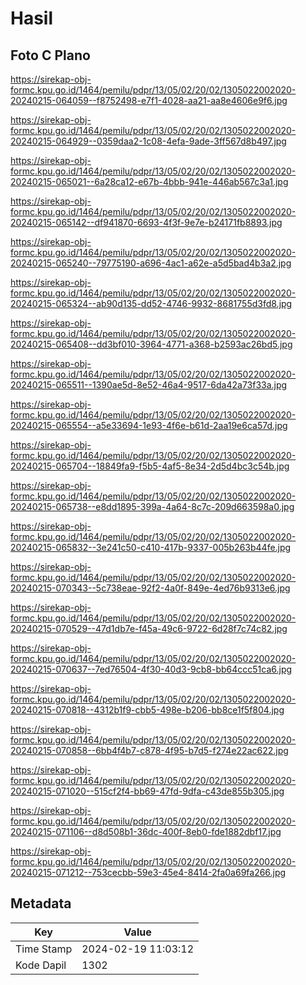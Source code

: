 # Hasil

## Foto C Plano

https://sirekap-obj-formc.kpu.go.id/1464/pemilu/pdpr/13/05/02/20/02/1305022002020-20240215-064059--f8752498-e7f1-4028-aa21-aa8e4606e9f6.jpg

https://sirekap-obj-formc.kpu.go.id/1464/pemilu/pdpr/13/05/02/20/02/1305022002020-20240215-064929--0359daa2-1c08-4efa-9ade-3ff567d8b497.jpg

https://sirekap-obj-formc.kpu.go.id/1464/pemilu/pdpr/13/05/02/20/02/1305022002020-20240215-065021--6a28ca12-e67b-4bbb-941e-446ab567c3a1.jpg

https://sirekap-obj-formc.kpu.go.id/1464/pemilu/pdpr/13/05/02/20/02/1305022002020-20240215-065142--df941870-6693-4f3f-9e7e-b24171fb8893.jpg

https://sirekap-obj-formc.kpu.go.id/1464/pemilu/pdpr/13/05/02/20/02/1305022002020-20240215-065240--79775190-a696-4ac1-a62e-a5d5bad4b3a2.jpg

https://sirekap-obj-formc.kpu.go.id/1464/pemilu/pdpr/13/05/02/20/02/1305022002020-20240215-065324--ab90d135-dd52-4746-9932-8681755d3fd8.jpg

https://sirekap-obj-formc.kpu.go.id/1464/pemilu/pdpr/13/05/02/20/02/1305022002020-20240215-065408--dd3bf010-3964-4771-a368-b2593ac26bd5.jpg

https://sirekap-obj-formc.kpu.go.id/1464/pemilu/pdpr/13/05/02/20/02/1305022002020-20240215-065511--1390ae5d-8e52-46a4-9517-6da42a73f33a.jpg

https://sirekap-obj-formc.kpu.go.id/1464/pemilu/pdpr/13/05/02/20/02/1305022002020-20240215-065554--a5e33694-1e93-4f6e-b61d-2aa19e6ca57d.jpg

https://sirekap-obj-formc.kpu.go.id/1464/pemilu/pdpr/13/05/02/20/02/1305022002020-20240215-065704--18849fa9-f5b5-4af5-8e34-2d5d4bc3c54b.jpg

https://sirekap-obj-formc.kpu.go.id/1464/pemilu/pdpr/13/05/02/20/02/1305022002020-20240215-065738--e8dd1895-399a-4a64-8c7c-209d663598a0.jpg

https://sirekap-obj-formc.kpu.go.id/1464/pemilu/pdpr/13/05/02/20/02/1305022002020-20240215-065832--3e241c50-c410-417b-9337-005b263b44fe.jpg

https://sirekap-obj-formc.kpu.go.id/1464/pemilu/pdpr/13/05/02/20/02/1305022002020-20240215-070343--5c738eae-92f2-4a0f-849e-4ed76b9313e6.jpg

https://sirekap-obj-formc.kpu.go.id/1464/pemilu/pdpr/13/05/02/20/02/1305022002020-20240215-070529--47d1db7e-f45a-49c6-9722-6d28f7c74c82.jpg

https://sirekap-obj-formc.kpu.go.id/1464/pemilu/pdpr/13/05/02/20/02/1305022002020-20240215-070637--7ed76504-4f30-40d3-9cb8-bb64ccc51ca6.jpg

https://sirekap-obj-formc.kpu.go.id/1464/pemilu/pdpr/13/05/02/20/02/1305022002020-20240215-070818--4312b1f9-cbb5-498e-b206-bb8ce1f5f804.jpg

https://sirekap-obj-formc.kpu.go.id/1464/pemilu/pdpr/13/05/02/20/02/1305022002020-20240215-070858--6bb4f4b7-c878-4f95-b7d5-f274e22ac622.jpg

https://sirekap-obj-formc.kpu.go.id/1464/pemilu/pdpr/13/05/02/20/02/1305022002020-20240215-071020--515cf2f4-bb69-47fd-9dfa-c43de855b305.jpg

https://sirekap-obj-formc.kpu.go.id/1464/pemilu/pdpr/13/05/02/20/02/1305022002020-20240215-071106--d8d508b1-36dc-400f-8eb0-fde1882dbf17.jpg

https://sirekap-obj-formc.kpu.go.id/1464/pemilu/pdpr/13/05/02/20/02/1305022002020-20240215-071212--753cecbb-59e3-45e4-8414-2fa0a69fa266.jpg


## Metadata

| Key        | Value               |
| ---------- | ------------------- |
| Time Stamp | 2024-02-19 11:03:12 |
| Kode Dapil | 1302                |



